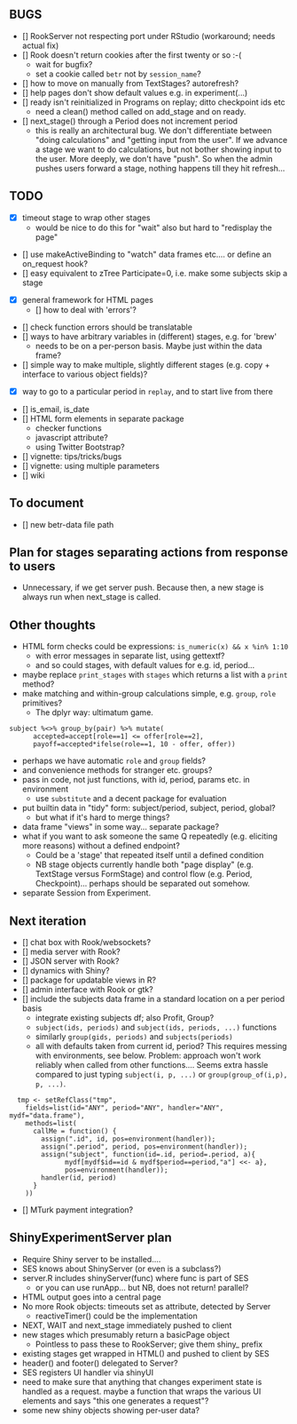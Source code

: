 BUGS
----

- [] RookServer not respecting port under RStudio (workaround; needs actual fix)
- [] Rook doesn't return cookies after the first twenty or so :-(
  - wait for bugfix?
  - set a cookie called `betr` not by `session_name`?
- [] how to move on manually from TextStages? autorefresh?
- [] help pages don't show default values e.g. in experiment(...)
- [] ready isn't reinitialized in Programs on replay; ditto checkpoint ids etc
  - need a clean() method called on add_stage and on ready.
- [] next_stage() through a Period does not increment period
  - this is really an architectural bug. We don't differentiate between
  "doing calculations" and "getting input from the user". If we advance a stage
  we want to do calculations, but not bother showing input to the user. 
  More deeply, we don't have "push". So when the admin pushes users forward
  a stage, nothing happens till they hit refresh...

TODO
----
- [x] timeout stage to wrap other stages
  - would be nice to do this for "wait" also but hard to "redisplay the page"
- [] use makeActiveBinding to "watch" data frames etc.... or define
  an on_request hook?
- [] easy equivalent to zTree Participate=0, i.e. make some subjects skip a stage
- [x] general framework for HTML pages
  - [] how to deal with 'errors'?
- [] check function errors should be translatable
- [] ways to have arbitrary variables in (different) stages, e.g. for 'brew'
  - needs to be on a per-person basis. Maybe just within the data frame?
- [] simple way to make multiple, slightly different stages (e.g. copy +
  interface to various object fields)?
- [x] way to go to a particular period in `replay`, and to start live from
  there
- [] is_email, is_date
- [] HTML form elements in separate package
  - checker functions
  - javascript attribute?
  - using Twitter Bootstrap?
- [] vignette: tips/tricks/bugs
- [] vignette: using multiple parameters
- [] wiki

To document
-----------
- [] new betr-data file path

Plan for stages separating actions from response to users
---------------------------------------------------------

- Unnecessary, if we get server push. Because then,
  a new stage is always run when next_stage is called.

Other thoughts
--------------
- HTML form checks could be expressions: `is_numeric(x) && x %in% 1:10`
  - with error messages in separate list, using gettextf?
  - and so could stages, with default values for e.g. id, period...
- maybe replace `print_stages` with `stages` which returns a list with
  a `print` method?
- make matching and within-group calculations simple, e.g. 
  `group`, `role` primitives?
  - The dplyr way: ultimatum game.

```splus
subject %<>% group_by(pair) %>% mutate(
      accepted=accept[role==1] <= offer[role==2], 
      payoff=accepted*ifelse(role==1, 10 - offer, offer))
```
  - perhaps we have automatic `role` and `group` fields?
  - and convenience methods for stranger etc. groups?
- pass in code, not just functions, with id, period, params etc. in environment
  - use `substitute` and a decent package for evaluation
- put builtin data in "tidy" form: subject/period, subject, period, global?
  - but what if it's hard to merge things?
- data frame "views" in some way... separate package?
- what if you want to ask someone the same Q repeatedly (e.g. eliciting more
reasons) without a defined endpoint? 
  - Could be a 'stage' that repeated itself until a defined condition
  - NB stage objects currently handle both "page display" (e.g. TextStage
    versus FormStage) and control flow (e.g. Period, Checkpoint)... perhaps
    should be separated out somehow.
- separate Session from Experiment.


Next iteration
--------------
- [] chat box with Rook/websockets?
- [] media server with Rook?
- [] JSON server with Rook?
- [] dynamics with Shiny?
- [] package for updatable views in R?
- [] admin interface with Rook or gtk?
- [] include the subjects data frame in a standard location on a per period basis
  - integrate existing subjects df; also Profit, Group?
  - `subject(ids, periods)` and `subject(ids, periods, ...)` functions
  - similarly `group(gids, periods)` and `subjects(periods)`
  - all with defaults taken from current id, period? This requires
  messing with environments, see below. Problem: approach won't work
  reliably when called from other functions.... Seems extra hassle compared
  to just typing `subject(i, p, ...)` or `group(group_of(i,p), p, ...)`.
  
```splus
  tmp <- setRefClass("tmp", 
    fields=list(id="ANY", period="ANY", handler="ANY", mydf="data.frame"), 
    methods=list(
      callMe = function() {
        assign(".id", id, pos=environment(handler)); 
        assign(".period", period, pos=environment(handler)); 
        assign("subject", function(id=.id, period=.period, a){
              mydf[mydf$id==id & mydf$period==period,"a"] <<- a}, 
              pos=environment(handler)); 
        handler(id, period)
      }
    ))
```

- [] MTurk payment integration?


ShinyExperimentServer plan
--------------------------

* Require Shiny server to be installed....
* SES knows about ShinyServer (or even is a subclass?)
* server.R includes shinyServer(func) where func is part of SES
  - or you can use runApp... but NB, does not return! parallel?
* HTML output goes into a central page
* No more Rook objects: timeouts set as attribute, detected by Server
  - reactiveTimer() could be the implementation
* NEXT, WAIT and next_stage immediately pushed to client
* new stages which presumably return a basicPage object
  - Pointless to pass these to RookServer; give them shiny_ prefix
* existing stages get wrapped in HTML() and pushed to client by SES
* header() and footer() delegated to Server?
* SES registers UI handler via shinyUI
* need to make sure that anything that changes experiment state is handled
  as a request. maybe a function that wraps the various UI elements and says
  "this one generates a request"?
* some new shiny objects showing per-user data?

